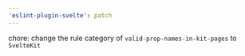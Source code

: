 ```yaml
---
'eslint-plugin-svelte': patch
---
```


chore: change the rule category of `valid-prop-names-in-kit-pages` to `SvelteKit`
